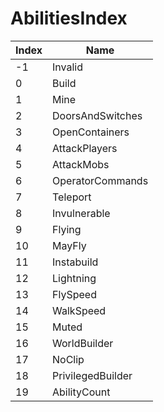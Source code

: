 # AbilitiesIndex

Index | Name
--- | ---
-1 | Invalid
0 | Build
1 | Mine
2 | DoorsAndSwitches
3 | OpenContainers
4 | AttackPlayers
5 | AttackMobs
6 | OperatorCommands
7 | Teleport
8 | Invulnerable
9 | Flying
10 | MayFly
11 | Instabuild
12 | Lightning
13 | FlySpeed
14 | WalkSpeed
15 | Muted
16 | WorldBuilder
17 | NoClip
18 | PrivilegedBuilder
19 | AbilityCount